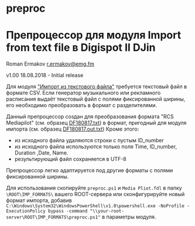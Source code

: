 # preproc
Препроцессор для модуля Import from text file в Digispot II DJin
================================================================
Roman Ermakov <r.ermakov@emg.fm>

v1.00 18.08.2018 - Initial release


Для модуля ["Импорт из текстового файла"][1] требуется текстовый файл в формате CSV. Если генератор музыкального или рекламного расписания выдаёт текстовый файл с полями фиксированной ширины, его необходимо преобразовать в формат с разделителями.

Данный препроцессор создан для преобразования формата "RCS Mediapilot" (см. образец [DF180817.txt](../blob/master/DF180817.txt)) в формат, пригодный для модуля импорта (см. образец [DF180817.out.txt](../blob/master/DF180817.txt))
Кроме этого:
* из исходного файла удаляются строки с пустым ID_number
* из исходного файла используются только поля Time, ID_number, Duration ,Date, Name.
* результирующий файл сохраняется в UTF-8

Препроцессор легко адаптируется под другие форматы с полями фиксированной ширины.

Для использования скопируйте `preproc.ps1` и `Media Pliot.fdl` в папку `\ROOT\IMP_FORMATS\` вашего ROOT-сервера или сконфигурируйте новый формат импорта, добавив `C:\Windows\System32\WindowsPowerShell\v1.0\powershell.exe -NoProfile -ExecutionPolicy bypass -command "\\your-root-server\ROOT\IMP_FORMATS\preproc.ps1"` в параметры модуля.



[1]: https://redmine.digispot.ru/projects/digispot/wiki/%D0%98%D0%BC%D0%BF%D0%BE%D1%80%D1%82_%D0%BF%D0%BE_%D0%B8%D0%BC%D0%B5%D0%BD%D0%B8_%D1%84%D0%B0%D0%B9%D0%BB%D0%B0_%D0%B8%D0%B7_%D1%84%D0%B0%D0%B9%D0%BB%D0%BE%D0%B2%D0%BE%D0%B9_%D1%81%D0%B8%D1%81%D1%82%D0%B5%D0%BC%D1%8B_%D0%B2_%D1%83%D0%B6%D0%B5_%D1%81%D0%BE%D0%B7%D0%B4%D0%B0%D0%BD%D0%BD%D1%8B%D0%B9_%D1%88%D0%B0%D0%B1%D0%BB%D0%BE%D0%BD